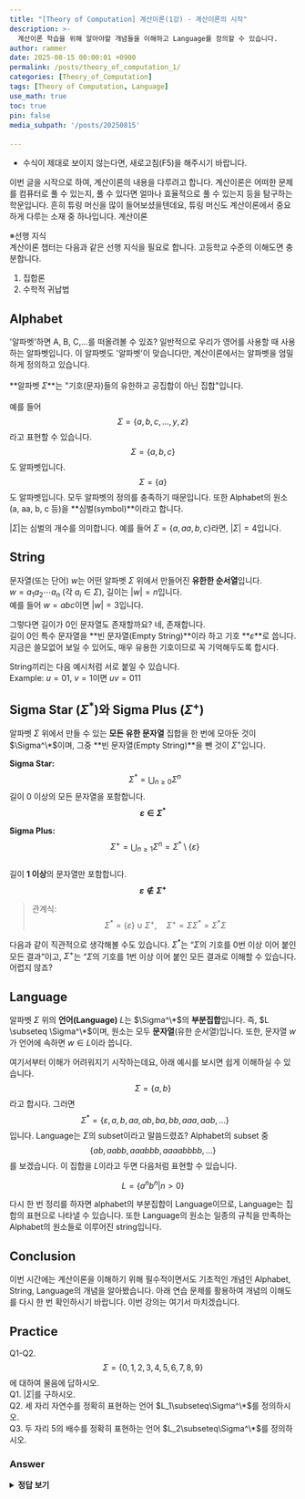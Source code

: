 ```yaml
---
title: "[Theory of Computation] 계산이론(1강) - 계산이론의 시작"
description: >-
  계산이론 학습을 위해 알아야할 개념들을 이해하고 Language를 정의할 수 있습니다.
author: rammer
date: 2025-08-15 00:00:01 +0900
permalink: /posts/theory_of_computation_1/
categories: [Theory_of_Computation]
tags: [Theory of Computation, Language]
use_math: true
toc: true
pin: false
media_subpath: '/posts/20250815'

---
```

  * 수식이 제대로 보이지 않는다면, 새로고침(F5)을 해주시기 바랍니다.  
  
  
 이번 글을 시작으로 하여, 계산이론의 내용을 다루려고 합니다. 계산이론은 어떠한 문제를 컴퓨터로 풀 수 있는지, 풀 수 있다면 얼마나 효율적으로 풀 수 있는지 등을 탐구하는 학문입니다. 흔히 튜링 머신을 많이 들어보셨을텐데요, 튜링 머신도 계산이론에서 중요하게 다루는 소재 중 하나입니다. 계산이론

  ※선행 지식<br>
 계산이론 챕터는 다음과 같은 선행 지식을 필요로 합니다. 고등학교 수준의 이해도면 충분합니다.<br>
 1. 집합론
 2. 수학적 귀납법

## **Alphabet**
'알파벳'하면 A, B, C,...를 떠올려볼 수 있죠? 일반적으로 우리가 영어를 사용할 때 사용하는 알파벳입니다. 이 알파벳도 '알파벳'이 맞습니다만, 계산이론에서는 알파벳을 엄밀하게 정의하고 있습니다.<br><br>
**알파벳 $\Sigma$**는 "기호(문자)들의 유한하고 공집합이 아닌 집합"입니다.<br><br>
예를 들어 $$\Sigma=\{a,b,c,...,y,z\}$$라고 표현할 수 있습니다. $$\Sigma = \{ a, b, c \}$$도 알파벳입니다. $$\Sigma = \{a \}$$도 알파벳입니다. 모두 알파벳의 정의를 충족하기 때문입니다. 또한 Alphabet의 원소(a, aa, b, c 등)을 **심벌(symbol)**이라고 합니다.  
  
$|\Sigma|$는 심벌의 개수를 의미합니다. 예를 들어 $\Sigma=\{a, aa, b, c\}$라면, $|\Sigma|=4$입니다.  
  
## **String**
문자열(또는 단어) $w$는 어떤 알파벳 $\Sigma$ 위에서 만들어진 **유한한 순서열**입니다.  
$w = a_1 a_2 \cdots a_n$ (각 $a_i \in \Sigma$), 길이는 $|w|=n$입니다.  
예를 들어 $w=abc$이면 $|w|=3$입니다.  
  
그렇다면 길이가 0인 문자열도 존재할까요? 네, 존재합니다.  
길이 0인 특수 문자열을 **빈 문자열(Empty String)**이라 하고 기호 **$\varepsilon$**로 씁니다. 지금은 쓸모없어 보일 수 있어도, 매우 유용한 기호이므로 꼭 기억해두도록 합시다.  

String끼리는 다음 예시처럼 서로 붙일 수 있습니다.  
Example: $u=01$, $v=1$이면 $uv=011$  
  
## **Sigma Star ($\Sigma^*$)와 Sigma Plus ($\Sigma^+$)**

알파벳 $\Sigma$ 위에서 만들 수 있는 **모든 유한 문자열** 집합을 한 번에 모아둔 것이 $\Sigma^\*$이며, 그중 **빈 문자열(Empty String)**을 뺀 것이 $\Sigma^+$입니다.  
  
**Sigma Star:** $$\;\;\Sigma^*=\bigcup_{n\ge 0}\Sigma^n$$
길이 $0$ 이상의 모든 문자열을 포함합니다. **$$\varepsilon\in\Sigma^*$$**  
  
**Sigma Plus:** $$\;\;\Sigma^+=\bigcup_{n\ge 1}\Sigma^n=\Sigma^*\setminus\{\varepsilon\}$$  
길이 **1 이상**의 문자열만 포함합니다. **$$\varepsilon\notin\Sigma^+$$**  
  
> 관계식: $$\;\Sigma^*=\{\varepsilon\}\cup\Sigma^+,\quad \Sigma^+=\Sigma\Sigma^*=\Sigma^*\Sigma$$

다음과 같이 직관적으로 생각해볼 수도 있습니다. $\Sigma^*$는 “$\Sigma$의 기호를 0번 이상 이어 붙인 모든 결과”이고, $\Sigma^+$는 “$\Sigma$의 기호를 1번 이상 이어 붙인 모든 결과로 이해할 수 있습니다. 어렵지 않죠?

## **Language**
알파벳 $\Sigma$ 위의 **언어(Language)** $L$는 $\Sigma^\*$의 **부분집합**입니다. 즉, $L \subseteq \Sigma^\*$이며, 원소는 모두 **문자열**(유한 순서열)입니다. 또한, 문자열 $w$가 언어에 속하면 $w\in L$이라 씁니다.  
  
여기서부터 이해가 어려워지기 시작하는데요, 아래 예시를 보시면 쉽게 이해하실 수 있습니다.  
$$\Sigma=\{a,b\}$$라고 합시다. 그러면 $$\;\;\Sigma^*=\{\varepsilon,a,b,aa,ab,ba,bb,aaa,aab,...\}$$입니다. Language는 $\Sigma$의 subset이라고 말씀드렸죠? Alphabet의 subset 중 $$\{ab,aabb,aaabbb,aaaabbbb,...\}$$를 보겠습니다. 이 집합을 $L$이라고 두면 다음처럼 표현할 수 있습니다.<br>

<div align="center">

$$
\displaystyle
L=\{a^nb^n|n>0\}
$$

</div>

다시 한 번 정리를 하자면 alphabet의 부분집합이 Language이므로, Language는 집합의 표현으로 나타낼 수 있습니다. 또한 Language의 원소는 일종의 규칙을 만족하는 Alphabet의 원소들로 이루어진 string입니다.

## **Conclusion**
이번 시간에는 계산이론을 이해하기 위해 필수적이면서도 기초적인 개념인 Alphabet, String, Language의 개념을 알아봤습니다. 아래 연습 문제를 활용하여 개념의 이해도를 다시 한 번 확인하시기 바랍니다. 이번 강의는 여기서 마치겠습니다.

## **Practice** 
Q1-Q2. $$\Sigma = \{0, 1, 2, 3, 4, 5, 6, 7, 8, 9\}$$에 대하여 물음에 답하시오.  
Q1. $|\Sigma|$를 구하시오.  
Q2. 세 자리 자연수를 정확히 표현하는 언어 $L_1\subseteq\Sigma^\*$를 정의하시오.  
Q3. 두 자리 5의 배수를 정확히 표현하는 언어 $L_2\subseteq\Sigma^\*$를 정의하시오.  

### Answer
<details>
  <summary><strong>정답 보기</strong></summary>
  <br>
  <img src="../../assets/img/resources/theory_of_computation/lecture1_answer.jpg"
     alt="Description"
     loading="lazy"
     class="image-style">
</details>
